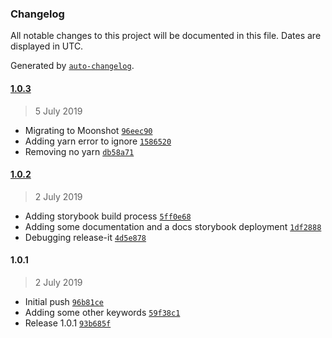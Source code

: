 ### Changelog

All notable changes to this project will be documented in this file. Dates are displayed in UTC.

Generated by [`auto-changelog`](https://github.com/CookPete/auto-changelog).

#### [1.0.3](https://github.com/mnsht/react-bungee/compare/1.0.2...1.0.3)

> 5 July 2019

- Migrating to Moonshot [`96eec90`](https://github.com/mnsht/react-bungee/commit/96eec909c9aaf4fe96452b4c618147676b8e7d09)
- Adding yarn error to ignore [`1586520`](https://github.com/mnsht/react-bungee/commit/158652036a0e4b0e1c6ec73ba1662c866472019d)
- Removing no yarn [`db58a71`](https://github.com/mnsht/react-bungee/commit/db58a712f3251029d2f8c1335d92f9f4afb4e22c)

#### [1.0.2](https://github.com/mnsht/react-bungee/compare/1.0.1...1.0.2)

> 2 July 2019

- Adding storybook build process [`5ff0e68`](https://github.com/mnsht/react-bungee/commit/5ff0e68ce5ccabf63e2b628370be936e70d0aab1)
- Adding some documentation and a docs storybook deployment [`1df2888`](https://github.com/mnsht/react-bungee/commit/1df2888312a79def307ce11c40f39766115ddad8)
- Debugging release-it [`4d5e878`](https://github.com/mnsht/react-bungee/commit/4d5e878239232b8c9bffcf17d94067e46a8300bd)

#### 1.0.1

> 2 July 2019

- Initial push [`96b81ce`](https://github.com/mnsht/react-bungee/commit/96b81ceac2898a97b6174c79e1c97ad9d5c153b3)
- Adding some other keywords [`59f38c1`](https://github.com/mnsht/react-bungee/commit/59f38c12f6e0466126b8588340a80db71e5c6051)
- Release 1.0.1 [`93b685f`](https://github.com/mnsht/react-bungee/commit/93b685f1a35edc602c7a3451034b964aa0ca0b0e)
